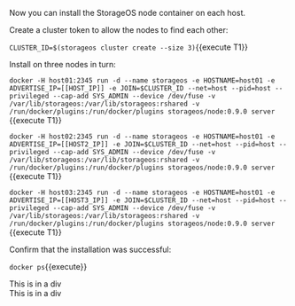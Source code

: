 Now you can install the StorageOS node container on each host.

Create a cluster token to allow the nodes to find each other:

`CLUSTER_ID=$(storageos cluster create --size 3)`{{execute T1}}

Install on three nodes in turn:

`docker -H host01:2345 run -d --name storageos -e HOSTNAME=host01 -e ADVERTISE_IP=[[HOST_IP]] -e JOIN=$CLUSTER_ID --net=host --pid=host --privileged --cap-add SYS_ADMIN --device /dev/fuse -v /var/lib/storageos:/var/lib/storageos:rshared -v /run/docker/plugins:/run/docker/plugins storageos/node:0.9.0 server `{{execute T1}}

`docker -H host02:2345 run -d --name storageos -e HOSTNAME=host01 -e ADVERTISE_IP=[[HOST2_IP]] -e JOIN=$CLUSTER_ID --net=host --pid=host --privileged --cap-add SYS_ADMIN --device /dev/fuse -v /var/lib/storageos:/var/lib/storageos:rshared -v /run/docker/plugins:/run/docker/plugins storageos/node:0.9.0 server `{{execute T1}}

`docker -H host03:2345 run -d --name storageos -e HOSTNAME=host01 -e ADVERTISE_IP=[[HOST3_IP]] -e JOIN=$CLUSTER_ID --net=host --pid=host --privileged --cap-add SYS_ADMIN --device /dev/fuse -v /var/lib/storageos:/var/lib/storageos:rshared -v /run/docker/plugins:/run/docker/plugins storageos/node:0.9.0 server `{{execute T1}}

Confirm that the installation was successful:

`docker ps`{{execute}}

<div>This is in a div</div>
<span>This is in a div</span>
